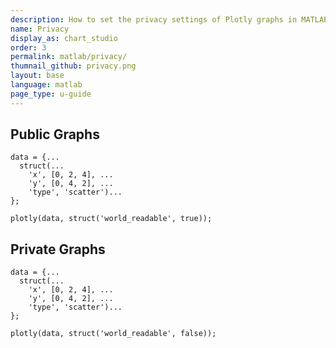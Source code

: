 ```yaml
---
description: How to set the privacy settings of Plotly graphs in MATLAB<sup>&reg;</sup>.
name: Privacy
display_as: chart_studio
order: 3
permalink: matlab/privacy/
thumnail_github: privacy.png
layout: base
language: matlab
page_type: u-guide
---
```


## Public Graphs


```{matlab}
data = {...
  struct(...
    'x', [0, 2, 4], ...
    'y', [0, 4, 2], ...
    'type', 'scatter')...
};

plotly(data, struct('world_readable', true));
```

<!--------------------- EXAMPLE BREAK ------------------------->

## Private Graphs


```{matlab}
data = {...
  struct(...
    'x', [0, 2, 4], ...
    'y', [0, 4, 2], ...
    'type', 'scatter')...
};

plotly(data, struct('world_readable', false));
```

<!--------------------- EXAMPLE BREAK ------------------------->